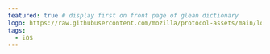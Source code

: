 ```yaml
---
featured: true # display first on front page of glean dictionary
logo: https://raw.githubusercontent.com/mozilla/protocol-assets/main/logos/firefox/browser/logo.svg
tags:
  - iOS
---
```

 
